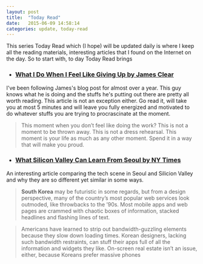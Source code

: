 ```yaml
---
layout: post
title:  "Today Read"
date:   2015-06-09 14:58:14
categories: update, today-read
---
```

This series Today Read which (I hope) will be updated daily is where I keep all the reading materials, interesting articles that I found on the Internet on the day. So to start with, to day Today Read brings

* ### [What I Do When I Feel Like Giving Up by James Clear](http://jamesclear.com/giving-up?__s=mbpwotdayps4eqbfdkfa)

I've been following James's blog post for almost over a year. This guy knows what he is doing and the stuffs he's putting out there are pretty all worth reading. This article is not an exception either. Go read it, will take you at most 5 minutes and will leave you fully energized and motivated to do whatever stuffs you are trying to procrascinate at the moment.

>This moment when you don’t feel like doing the work? This is not a moment to be thrown away. This is not a dress rehearsal. This moment is your life as much as any other moment. Spend it in a way that will make you proud.

* ### [What Silicon Valley Can Learn From Seoul by NY Times](http://www.nytimes.com/2015/06/07/magazine/what-silicon-valley-can-learn-from-seoul.html)

An interesting article comparing the tech scene in Seoul and Silicion Valley and why they are so different yet similar in some ways.

> **South Korea** may be futuristic in some regards, but from a design perspective, many of the country’s most popular web services look outmoded, like throwbacks to the ’90s. Most mobile apps and web pages are crammed with chaotic boxes of information, stacked headlines and flashing lines of text.

> Americans have learned to strip out bandwidth-guzzling elements because they slow down loading times. Korean designers, lacking such bandwidth restraints, can stuff their apps full of all the information and widgets they like. On-screen real estate isn’t an issue, either, because Koreans prefer massive phones